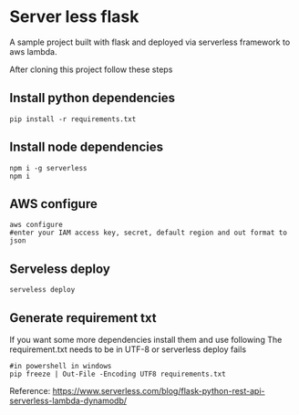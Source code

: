 # Server less flask

A sample project built with flask and deployed via serverless framework to aws lambda.

After cloning this project follow these steps

## Install python dependencies

```shell
pip install -r requirements.txt
```

## Install node dependencies

```shell
npm i -g serverless
npm i
```

## AWS configure
```shell
aws configure 
#enter your IAM access key, secret, default region and out format to json
```

## Serveless deploy
```shell
serveless deploy
```

## Generate requirement txt
If you want some more dependencies install them and use following
The requirement.txt needs to be in UTF-8 or serverless deploy fails
```shell
#in powershell in windows
pip freeze | Out-File -Encoding UTF8 requirements.txt 
```

Reference: https://www.serverless.com/blog/flask-python-rest-api-serverless-lambda-dynamodb/
